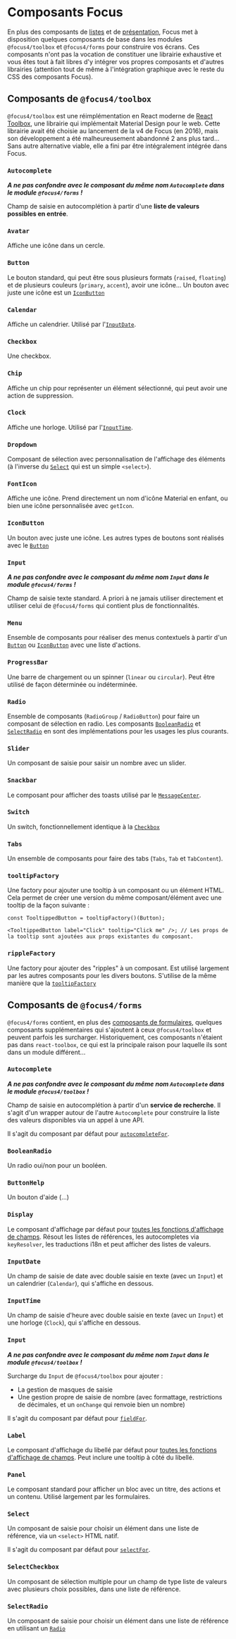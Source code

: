 # Composants Focus <!-- {docsify-ignore-all} -->

En plus des composants de [listes](./collections.md) et de [présentation](./presentation.md), Focus met à disposition quelques composants de base dans les modules `@focus4/toolbox` et `@focus4/forms` pour construire vos écrans. Ces composants n'ont pas la vocation de constituer une librairie exhaustive et vous êtes tout à fait libres d'y intégrer vos propres composants et d'autres librairies (attention tout de même à l'intégration graphique avec le reste du CSS des composants Focus).

## Composants de `@focus4/toolbox`

`@focus4/toolbox` est une réimplémentation en React moderne de [React Toolbox](https://react-toolbox.io/#/components), une librairie qui implémentait Material Design pour le web. Cette librairie avait été choisie au lancement de la v4 de Focus (en 2016), mais son développement a été malheureusement abandonné 2 ans plus tard... Sans autre alternative viable, elle a fini par être intégralement intégrée dans Focus.

### `Autocomplete`

**_A ne pas confondre avec le composant du même nom `Autocomplete` dans le module `@focus4/forms` !_**

Champ de saisie en autocomplétion à partir d'une **liste de valeurs possibles en entrée**.

### `Avatar`

Affiche une icône dans un cercle.

### `Button`

Le bouton standard, qui peut être sous plusieurs formats (`raised`, `floating`) et de plusieurs couleurs (`primary`, `accent`), avoir une icône... Un bouton avec juste une icône est un [`IconButton`](#iconbutton)

### `Calendar`

Affiche un calendrier. Utilisé par l'[`InputDate`](#inputdate).

### `Checkbox`

Une checkbox.

### `Chip`

Affiche un chip pour représenter un élément sélectionné, qui peut avoir une action de suppression.

### `Clock`

Affiche une horloge. Utilisé par l'[`InputTime`](#inputdate).

### `Dropdown`

Composant de sélection avec personnalisation de l'affichage des éléments (à l'inverse du [`Select`](#select) qui est un simple `<select>`).

### `FontIcon`

Affiche une icône. Prend directement un nom d'icône Material en enfant, ou bien une icône personnalisée avec `getIcon`.

### `IconButton`

Un bouton avec juste une icône. Les autres types de boutons sont réalisés avec le [`Button`](#button)

### `Input`

**_A ne pas confondre avec le composant du même nom `Input` dans le module `@focus4/forms` !_**

Champ de saisie texte standard. A priori à ne jamais utiliser directement et utiliser celui de `@focus4/forms` qui contient plus de fonctionnalités.

### `Menu`

Ensemble de composants pour réaliser des menus contextuels à partir d'un [`Button`](#button) ou [`IconButton`](#iconbutton) avec une liste d'actions.

### `ProgressBar`

Une barre de chargement ou un spinner (`linear` ou `circular`). Peut être utilisé de façon déterminée ou indéterminée.

### `Radio`

Ensemble de composants (`RadioGroup` / `RadioButton`) pour faire un composant de sélection en radio. Les composants [`BooleanRadio`](#booleanradio) et [`SelectRadio`](#selectradio) en sont des implémentations pour les usages les plus courants.

### `Slider`

Un composant de saisie pour saisir un nombre avec un slider.

### `Snackbar`

Le composant pour afficher des toasts utilisé par le [`MessageCenter`](./basics/messages.md).

### `Switch`

Un switch, fonctionnellement identique à la [`Checkbox`](#checkbox)

### `Tabs`

Un ensemble de composants pour faire des tabs (`Tabs`, `Tab` et `TabContent`).

### `tooltipFactory`

Une factory pour ajouter une tooltip à un composant ou un élément HTML. Cela permet de créer une version du même composant/élément avec une tooltip de la façon suivante :

```tsx
const TooltippedButton = tooltipFactory()(Button);

<TooltippedButton label="Click" tooltip="Click me" />; // Les props de la tooltip sont ajoutées aux props existantes du composant.
```

### `rippleFactory`

Une factory pour ajouter des "ripples" à un composant. Est utilisé largement par les autres composants pour les divers boutons. S'utilise de la même manière que la [`tooltipFactory`](#tooltipfactory)

## Composants de `@focus4/forms`

`@focus4/forms` contient, en plus des [composants de formulaires](./model/form-usage.md), quelques composants supplémentaires qui s'ajoutent à ceux `@focus4/toolbox` et peuvent parfois les surcharger. Historiquement, ces composants n'étaient pas dans `react-toolbox`, ce qui est la principale raison pour laquelle ils sont dans un module différent...

### `Autocomplete`

**_A ne pas confondre avec le composant du même nom `Autocomplete` dans le module `@focus4/toolbox` !_**

Champ de saisie en autocomplétion à partir d'un **service de recherche**. Il s'agit d'un wrapper autour de l'autre `Autocomplete` pour construire la liste des valeurs disponibles via un appel à une API.

Il s'agit du composant par défaut pour [`autocompleteFor`](./model/display-fields.md#autocompleteforfield-options).

### `BooleanRadio`

Un radio oui/non pour un booléen.

### `ButtonHelp`

Un bouton d'aide (...)

### `Display`

Le composant d'affichage par défaut pour [toutes les fonctions d'affichage de champs](./model/display-fields.md). Résout les listes de références, les autocompletes via `keyResolver`, les traductions i18n et peut afficher des listes de valeurs.

### `InputDate`

Un champ de saisie de date avec double saisie en texte (avec un `Input`) et un calendrier (`Calendar`), qui s'affiche en dessous.

### `InputTime`

Un champ de saisie d'heure avec double saisie en texte (avec un `Input`) et une horloge (`Clock`), qui s'affiche en dessous.

### `Input`

**_A ne pas confondre avec le composant du même nom `Input` dans le module `@focus4/toolbox` !_**

Surcharge du `Input` de `@focus4/toolbox` pour ajouter :

-   La gestion de masques de saisie
-   Une gestion propre de saisie de nombre (avec formattage, restrictions de décimales, et un `onChange` qui renvoie bien un nombre)

Il s'agit du composant par défaut pour [`fieldFor`](./model/display-fields.md#fieldforfield-options).

### `Label`

Le composant d'affichage du libellé par défaut pour [toutes les fonctions d'affichage de champs](./model/display-fields.md). Peut inclure une tooltip à côté du libellé.

### `Panel`

Le composant standard pour afficher un bloc avec un titre, des actions et un contenu. Utilisé largement par les formulaires.

### `Select`

Un composant de saisie pour choisir un élément dans une liste de référence, via un `<select>` HTML natif.

Il s'agit du composant par défaut pour [`selectFor`](./model/display-fields.md#selectforfield-values-options).

### `SelectCheckbox`

Un composant de sélection multiple pour un champ de type liste de valeurs avec plusieurs choix possibles, dans une liste de référence.

### `SelectRadio`

Un composant de saisie pour choisir un élément dans une liste de référence en utilisant un [`Radio`](#radio)
